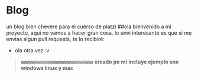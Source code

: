 # Blog
un blog bien chevere para el cuerso de platzi
##ola
bienvenido a mi proyecto, aqui no vamos a hacer gran cosa. lo unvi interesante es que si me envias algun pull requests, te lo recibiré:
* ola otra vez :v
>**aaaaaaaaaaaaaaaaaaaaaaaa**
**creado po mi**
**incluye ejemplo sne windows linux y mac**